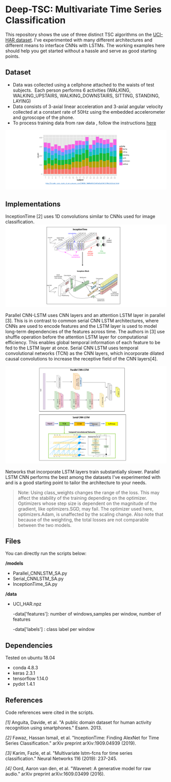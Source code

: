 # Deep-TSC: Multivariate Time Series Classification

This repository shows the use of three distinct TSC algorithms on the [UCI-HAR dataset](https://archive.ics.uci.edu/ml/datasets/human+activity+recognition+using+smartphones). I've experimented with many different architectures and different means to interface CNNs with LSTMs. The working examples here should help you get started without a hassle and serve as good starting points.

## Dataset

- Data was collected using a cellphone attached to the waists of test subjects.  Each person performs 6 activities (WALKING, WALKING_UPSTAIRS, WALKING_DOWNSTAIRS, SITTING, STANDING, LAYING) 
- Data consists of  3-axial linear acceleration and 3-axial angular velocity  collected at a constant rate of 50Hz using  the embedded accelerometer and gyroscope of the phone.
- To process training data from raw data , follow the instructions [here](https://machinelearningmastery.com/how-to-develop-rnn-models-for-human-activity-recognition-time-series-classification/)

![HAR-class-dist](./pics/HAR-class-dist.png)

## Implementations
InceptionTime [2] uses 1D convolutions similar to CNNs used for image classification.
![models](./pics/models1.png)

Parallel CNN-LSTM uses CNN layers and an attention LSTM layer in parallel [3]. This is in contrast to common serial CNN LSTM architectures, where CNNs are used to encode features and the LSTM layer is used to model long-term dependencies of the features across time. The authors in [3] use shuffle operation before the attention LSTM layer for computational efficiency. This enables global temporal information of each feature to be fed to the LSTM layer at once. Serial CNN LSTM uses temporal convolutional networks (TCN) as the CNN layers, which incorporate dilated causal convolutions to increase the receptive field of the CNN layers[4]. 



![models](./pics/models2.png)

Networks that incorporate LSTM layers train substantially slower. Parallel LSTM CNN performs the best among the datasets I've experimented with and is a good starting point to tailor the architecture to your needs. 

> Note: Using class_weights changes the range of the loss. This may affect the stability of the training depending on the optimizer. Optimizers whose step size is dependent on the magnitude of the gradient, like optimizers.SGD, may fail. The optimizer used here, optimizers.Adam, is unaffected by the scaling change. Also note that because of the weighting, the total losses are not comparable between the two models.

## Files

You can directly run the scripts below:

**/models**

- Parallel_CNNLSTM_SA.py
- Serial_CNNLSTM_SA.py
- InceptionTime_SA.py

**/data**

- UCI_HAR.npz

   -data['features']: number of windows,samples per window, number of features
   
   -data['labels'] :  class label per window


## Dependencies

Tested on ubuntu 18.04
* conda 4.8.3
* keras 2.3.1
* tensorflow 1.14.0
* pydot 1.4.1


## References

Code references were cited in the scripts.

_[1]_  Anguita, Davide, et al. "A public domain dataset for human activity recognition using smartphones." Esann. 2013.

_[2]_ Fawaz, Hassan Ismail, et al. "InceptionTime: Finding AlexNet for Time Series Classification." arXiv preprint 
arXiv:1909.04939 (2019).

_[3]_ Karim, Fazle, et al. "Multivariate lstm-fcns for time series classification." Neural Networks 116 (2019): 237-245.

_[4]_ Oord, Aaron van den, et al. "Wavenet: A generative model for raw audio." arXiv preprint arXiv:1609.03499 (2016).
